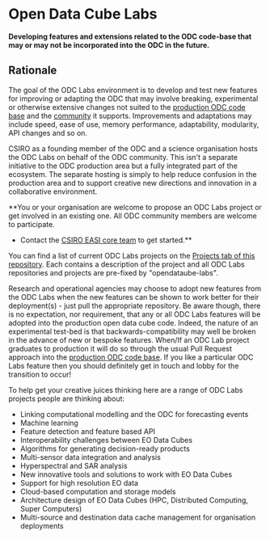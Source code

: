 [ee]: https://github.com/csiro-easi/opendatacube-labs-docs/blob/master/images/Execution_Engine.png "Execution Engine (EE)"
[s3aio]: https://github.com/csiro-easi/opendatacube-labs-docs/blob/master/images/S3AIO.png "S3 Array IO (s3aio)"

# Open Data Cube Labs
__Developing features and extensions related to the ODC code-base that may or may not be incorporated into the ODC in the future.__

## Rationale
The goal of the  ODC Labs environment is to develop and test new features for improving or adapting the ODC that may involve breaking, experimental or otherwise extensive changes not suited to the [production ODC code base](https://github.com/opendatacube) and the [community](https://www.opendatacube.org/) it supports. Improvements and adaptations may include speed, ease of use, memory performance, adaptability, modularity, API changes and so on.

CSIRO as a founding member of the ODC and a science organisation hosts the ODC Labs on behalf of the ODC community. This isn't a separate initiative to the ODC production area but a fully integrated part of the ecosystem. The separate hosting is simply to help reduce confusion in the production area and to support creative new directions and innovation in a collaborative environment. 

**You or your organisation are welcome to propose an ODC Labs project or get involved in an existing one. All ODC community members are welcome to participate.
- Contact the [CSIRO EASI core team](https://github.com/orgs/csiro-easi/teams/easi-core) to get started.**

You can find a list of current ODC Labs projects on the [Projects tab of this repository](https://github.com/csiro-easi/opendatacube-labs-docs/projects). Each contains a description of the project and all ODC Labs repositories and projects are pre-fixed by "opendataube-labs". 

Research and operational agencies may choose to adopt new features from the ODC Labs when the new features can be shown to work better for their deployment(s) - just pull the appropriate repository. Be aware though, there is no expectation, nor requirement, that any or all ODC Labs features will be adopted into the production open data cube code. Indeed, the nature of an experimental test-bed is that backwards-compatibility may well be broken in the advance of new or bespoke features. When/If an ODC Lab project graduates to production it will do so through the usual Pull Request approach into the [production ODC code base](https://github.com/opendatacube). If you like a particular ODC Labs feature then you should definitely get in touch and lobby for the transition to occur!

To help get your creative juices thinking here are a range of ODC Labs projects people are thinking about:
+ Linking computational modelling and the ODC for forecasting events
+ Machine learning
+	Feature detection and feature based API
+	Interoperability challenges between EO Data Cubes
+	Algorithms for generating decision-ready products
+ Multi-sensor data integration and analysis
+ Hyperspectral and SAR analysis
+ New innovative tools and solutions to work with EO Data Cubes
+ Support for high resolution EO data
+ Cloud-based computation and storage models
+ Architecture design of EO Data Cubes (HPC, Distributed Computing, Super Computers)
+ Multi-source and destination data cache management for organisation deployments 
